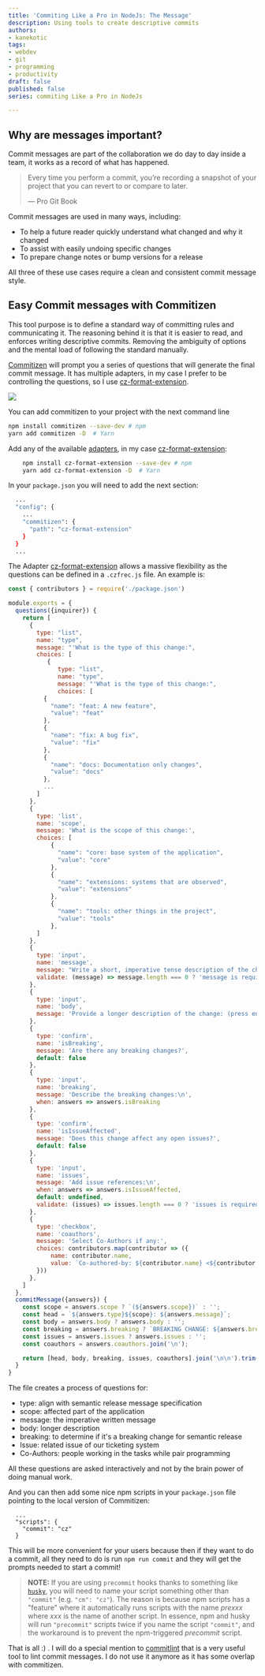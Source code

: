 ```yaml
---
title: 'Commiting Like a Pro in NodeJs: The Message'
description: Using tools to create descriptive commits
authors:
- kanekotic
tags:
- webdev
- git
- programming
- productivity
draft: false
published: false
series: commiting Like a Pro in NodeJs

---
```

## Why are messages important?

Commit messages are part of the collaboration we do day to day inside a team, it works as a record of what has happened.

> Every time you perform a commit, you’re recording a snapshot of your project that you can revert to or compare to later.
>
> — Pro Git Book

Commit messages are used in many ways, including:

* To help a future reader quickly understand what changed and why it changed
* To assist with easily undoing specific changes
* To prepare change notes or bump versions for a release

All three of these use cases require a clean and consistent commit message style.

## Easy Commit messages with Commitizen

This tool purpose is to define a standard way of committing rules and communicating it. The reasoning behind it is that it is easier to read, and enforces writing descriptive commits. Removing the ambiguity of options and the mental load of following the standard manually.

[Commitizen](https://github.com/commitizen) will prompt you a series of questions that will generate the final commit message. It has multiple adapters, in my case I prefer to be controlling the questions, so I use [cz-format-extension](https://github.com/tyankatsu0105/cz-format-extension "tyankatsu0105/cz-format-extension").

![](https://commitizen-tools.github.io/commitizen/images/demo.gif)

You can add commitizen to your project with the next command line

```sh
npm install commitizen --save-dev # npm
yarn add commitizen -D  # Yarn
```

Add any of the available [adapters](https://github.com/commitizen/cz-cli#adapters), in my case [cz-format-extension](https://github.com/tyankatsu0105/cz-format-extension "tyankatsu0105/cz-format-extension"):

```sh
    npm install cz-format-extension --save-dev # npm
    yarn add cz-format-extension -D  # Yarn
```

In your `package.json` you will need to add the next section:

```sh
  ...
  "config": {
    ...
    "commitizen": {
      "path": "cz-format-extension"
    }
  }
  ...
```

The Adapter [cz-format-extension](https://github.com/tyankatsu0105/cz-format-extension "tyankatsu0105/cz-format-extension") allows a massive flexibility as the questions can be defined in a `.czfrec.js` file. An example is:

```js
const { contributors } = require('./package.json')

module.exports = {
  questions({inquirer}) {
    return [
      {
        type: "list",
        name: "type",
        message: "'What is the type of this change:",
        choices: [
           {
              type: "list",
              name: "type",
              message: "'What is the type of this change:",
              choices: [
          {
            "name": "feat: A new feature",
            "value": "feat"
          },
          {
            "name": "fix: A bug fix",
            "value": "fix"
          },
          {
            "name": "docs: Documentation only changes",
            "value": "docs"
          },
          ...
        ]
      },
      {
        type: 'list',
        name: 'scope',
        message: 'What is the scope of this change:',
        choices: [
            {
              "name": "core: base system of the application",
              "value": "core"
            },
            {
              "name": "extensions: systems that are observed",
              "value": "extensions"
            },
            {
              "name": "tools: other things in the project",
              "value": "tools"
            },
        ]
      },
      {
        type: 'input',
        name: 'message',
        message: "Write a short, imperative tense description of the change\n",
        validate: (message) => message.length === 0 ? 'message is required' : true
      },
      {
        type: 'input',
        name: 'body',
        message: 'Provide a longer description of the change: (press enter to skip)\n',
      },
      {
        type: 'confirm',
        name: 'isBreaking',
        message: 'Are there any breaking changes?',
        default: false
      },
      {
        type: 'input',
        name: 'breaking',
        message: 'Describe the breaking changes:\n',
        when: answers => answers.isBreaking
      },
      {
        type: 'confirm',
        name: 'isIssueAffected',
        message: 'Does this change affect any open issues?',
        default: false
      },
      {
        type: 'input',
        name: 'issues',
        message: 'Add issue references:\n',
        when: answers => answers.isIssueAffected,
        default: undefined,
        validate: (issues) => issues.length === 0 ? 'issues is required' : true
      },
      {
        type: 'checkbox',
        name: 'coauthors',
        message: 'Select Co-Authors if any:',
        choices: contributors.map(contributor => ({
            name: contributor.name,
            value: `Co-authored-by: ${contributor.name} <${contributor.email}>`,
        }))
      },
    ]
  },
  commitMessage({answers}) {
    const scope = answers.scope ? `(${answers.scope})` : '';
    const head = `${answers.type}${scope}: ${answers.message}`;
    const body = answers.body ? answers.body : '';
    const breaking = answers.breaking ? `BREAKING CHANGE: ${answers.breaking}` : '';
    const issues = answers.issues ? answers.issues : '';
    const coauthors = answers.coauthors.join('\n');

    return [head, body, breaking, issues, coauthors].join('\n\n').trim()
  }
}
```

The file creates a process of questions for:

* type: align with semantic release message specification
* scope: affected part of the application
* message: the imperative written message
* body: longer description
* breaking: to determine if it's a breaking change for semantic release
* Issue: related issue of our ticketing system
* Co-Authors: people working in the tasks while pair programming

All these questions are asked interactively and not by the brain power of doing manual work.

And you can then add some nice npm scripts in your `package.json` file pointing to the local version of Commitizen:

      ...
      "scripts": {
        "commit": "cz"
      }

This will be more convenient for your users because then if they want to do a commit, all they need to do is run `npm run commit` and they will get the prompts needed to start a commit!

> **NOTE:** If you are using `precommit` hooks thanks to something like [`husky`](https://www.npmjs.com/package/husky), you will need to name your script something other than `"commit"` (e.g. `"cm": "cz"`). The reason is because npm scripts has a "feature" where it automatically runs scripts with the name _prexxx_ where _xxx_ is the name of another script. In essence, npm and husky will run `"precommit"` scripts twice if you name the script `"commit"`, and the workaround is to prevent the npm-triggered _precommit_ script.

That is all :) . I will do a special mention to [commitlint](https://commitlint.js.org/#/) that is a very useful tool to lint commit messages. I do not use it anymore as it has some overlap with commitizen.